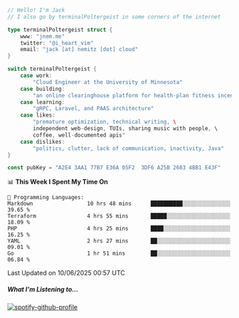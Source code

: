 ```go
// Hello! I'm Jack
// I also go by terminalPoltergeist in some corners of the internet

type terminalPoltergeist struct {
    www: "jnem.me"
    twitter: "@i_heart_vim"
    email: "jack [at] nemitz [dot] cloud"
}

switch terminalPoltergeist {
    case work:
        "Cloud Engineer at the University of Minnesota"
    case building:
        "an online clearinghouse platform for health-plan fitness incentive programs"
    case learning:
        "gRPC, Laravel, and PAAS architecture"
    case likes:
        "premature optimization, technical writing, \
        independent web-design, TUIs, sharing music with people, \
        coffee, well-documented apis"
    case dislikes:
        "politics, clutter, lack of communication, inactivity, Java"
}

const pubKey = "A2E4 3AA1 77B7 E36A 05F2  3DF6 A25B 2683 4BB1 E43F"
```

<!--START_SECTION:waka-->
📊 **This Week I Spent My Time On** 

```text
💬 Programming Languages: 
Markdown                 10 hrs 48 mins      ██████████░░░░░░░░░░░░░░░   39.65 % 
Terraform                4 hrs 55 mins       █████░░░░░░░░░░░░░░░░░░░░   18.09 % 
PHP                      4 hrs 25 mins       ████░░░░░░░░░░░░░░░░░░░░░   16.25 % 
YAML                     2 hrs 27 mins       ██░░░░░░░░░░░░░░░░░░░░░░░   09.01 % 
Go                       1 hr 51 mins        ██░░░░░░░░░░░░░░░░░░░░░░░   06.84 % 
```


 Last Updated on 10/06/2025 00:57 UTC
<!--END_SECTION:waka-->

##### What I'm Listening to...

[![spotify-github-profile](https://jnem.me/listening-item?maxAge=2592000)](https://jnem.me/listening)
